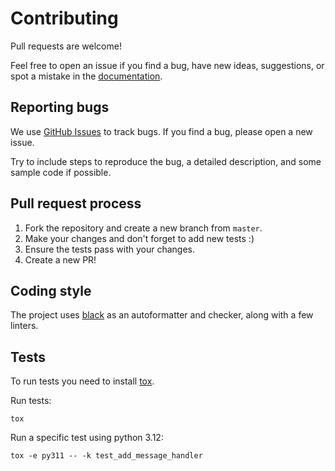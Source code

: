 # Contributing

Pull requests are welcome!

Feel free to open an issue if you find a bug, have new ideas, suggestions, 
or spot a mistake in the [documentation](https://python-telegram.readthedocs.io/en/latest/).

## Reporting bugs

We use [GitHub
Issues](https://github.com/alexander-akhmetov/python-telegram/issues) to track
bugs. If you find a bug, please open a new issue.

Try to include steps to reproduce the bug, a detailed description, and some sample code if possible.

## Pull request process

1. Fork the repository and create a new branch from `master`.
2. Make your changes and don't forget to add new tests :)
3. Ensure the tests pass with your changes.
4. Create a new PR!

## Coding style

The project uses [black](https://github.com/psf/black) as an autoformatter
and checker, along with a few linters.

## Tests

To run tests you need to install [tox](https://tox.readthedocs.io/en/latest/).

Run tests:

```shell
tox
```

Run a specific test using python 3.12:

```shell
tox -e py311 -- -k test_add_message_handler
```
